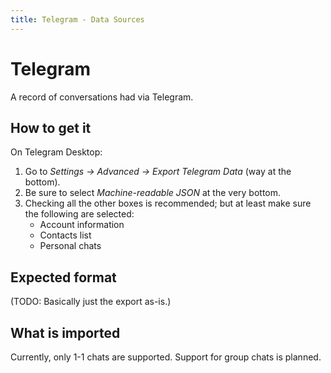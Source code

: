 ```yaml
---
title: Telegram - Data Sources
---
```


Telegram
========

A record of conversations had via Telegram.


How to get it
-------------

On Telegram Desktop:

1. Go to _Settings -> Advanced -> Export Telegram Data_ (way at the bottom).
2. Be sure to select _Machine-readable JSON_ at the very bottom.
3. Checking all the other boxes is recommended; but at least make sure the following are selected:
	- Account information
	- Contacts list
	- Personal chats


Expected format
---------------

(TODO: Basically just the export as-is.)


What is imported
----------------

Currently, only 1-1 chats are supported. Support for group chats is planned.


